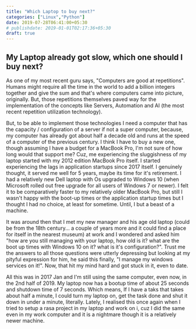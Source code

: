 ```yaml
---
title: "Which Laptop to buy next?"
categories: ["Linux","Python"]
date: 2019-07-28T06:41:00+05:30
# publishdate: 2019-01-01T02:17:36+05:30
draft: true
---
```


## My Laptop already got slow, which one should I buy next?

As one of my most recent guru says, "Computers are good at repetitions". Humans might require all the time in the world to add a billion integers together and give the sum and that's where computers came into picture, originally. But, those repetitions themselves paved way for the implementation of the concepts like Servers, Automation and AI (the most recent repetition utilization technology).

But, to be able to implement those technologies I need a computer that has the capacity / configuration of a server if not a super computer, because, my computer has already got about half a decade old and runs at the speed of a computer of the previous century. I think I have to buy a new one, though assuming I have a budget for a MacBook Pro, I'm not sure of how long would that support me? Cuz, me experiencing the sluggishness of my laptop started with my 2012 edition MacBook Pro itself. I started experiencing the lags in application startups since 2017 itself. I genuinely thought, it served me well for 5 years, maybe its time for it's retirement. I had a relatively new Dell laptop with Os upgraded to Windows 10 (when Microsoft rolled out free upgrade for all users of Windows 7 or newer). I felt it to be comparatively faster to my relatively older MacBook Pro, but still I wasn't happy with the boot-up times or the application startup times but I thought I had no choice, at least for sometime. Until, I but a beast of a machine.

It was around then that I met my new manager and his age old laptop (could be from the 18th century... a couple of years more and it could find a place for itself in the nearest museum) at work and I wondered and asked him "how are you still managing with your laptop, how old is it? what are the boot up times with Windows 10 on it? what is it's configuration?". Trust me the answers to all those questions were utterly depressing but looking at my pityful expression for him, he said this finally, "I manage my windows services on it!". Now, that hit my mind hard and got stuck in it, even to date.

All this was in 2017 Jan and I'm still using the same computer, even now, in the 2nd half of 2019. My laptop now has a bootup time of about 25 seconds and shutdown time of 7 seconds. Which means, If I have a taks that takes about half a minute, I could turn my laptop on, get the task done and shut it down in under a minute, literally. Lately, I realised this once again when I tried to setup a rasa project in my laptop and work on i, cuz I did the same even in my work computer and it is a nightmare though it is a relatively newer machine.
